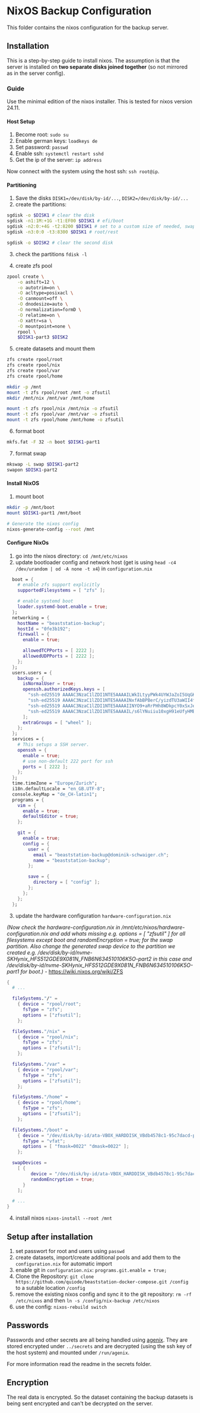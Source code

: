 # NixOS Backup Configuration

This folder contains the nixos configuration for the backup server.

## Installation

This is a step-by-step guide to install nixos. The assumption is that the server is installed on **two separate disks joined together** (so not mirrored as in the server config).

### Guide

Use the minimal edition of the nixos installer. This is tested for nixos version 24.11.

#### Host Setup

1. Become root: `sudo su`
1. Enable german keys: `loadkeys de`
1. Set password: `passwd`
1. Enable ssh: `systemctl restart sshd`
1. Get the ip of the server: `ip address`

Now connect with the system using the host ssh: `ssh root@ip`.

#### Partitioning

1. Save the disks `DISK1=/dev/disk/by-id/...`, `DISK2=/dev/disk/by-id/...`
1. create the partitions:

```bash
sgdisk -o $DISK1 # clear the disk
sgdisk -n1:1M:+1G -t1:EF00 $DISK1 # efi/boot
sgdisk -n2:0:+4G -t2:8200 $DISK1 # set to a custom size of needed, swap
sgdisk -n3:0:0 -t3:8300 $DISK1 # root/rest

sgdisk -o $DISK2 # clear the second disk
```

3. check the partitions `fdisk -l`

3. create zfs pool

```bash
zpool create \
    -o ashift=12 \
    -o autotrim=on \
    -O acltype=posixacl \
    -O canmount=off \
    -O dnodesize=auto \
    -O normalization=formD \
    -O relatime=on \
    -O xattr=sa \
    -O mountpoint=none \
    rpool \
    $DISK1-part3 $DISK2
```

5. create datasets and mount them

```bash
zfs create rpool/root
zfs create rpool/nix
zfs create rpool/var
zfs create rpool/home

mkdir -p /mnt
mount -t zfs rpool/root /mnt -o zfsutil
mkdir /mnt/nix /mnt/var /mnt/home

mount -t zfs rpool/nix /mnt/nix -o zfsutil
mount -t zfs rpool/var /mnt/var -o zfsutil
mount -t zfs rpool/home /mnt/home -o zfsutil
```

6. format boot

```bash
mkfs.fat -F 32 -n boot $DISK1-part1
```

7. format swap

```bash
mkswap -L swap $DISK1-part2
swapon $DISK1-part2
```

#### Install NixOS

1. mount boot

```bash
mkdir -p /mnt/boot
mount $DISK1-part1 /mnt/boot

# Generate the nixos config
nixos-generate-config --root /mnt
```

#### Configure NixOs

1. go into the nixos directory: `cd /mnt/etc/nixos`
1. update bootloader config and network host (get is using `head -c4 /dev/urandom | od -A none -t x4`) in `configuration.nix`

```nix
  boot = {
    # enable zfs support explicitly
    supportedFilesystems = [ "zfs" ];

    # enable systemd boot
    loader.systemd-boot.enable = true;
  };
  networking = {
    hostName = "beaststation-backup";
    hostId = "0fe3b192";
    firewall = {
      enable = true;

      allowedTCPPorts = [ 2222 ];
      allowedUDPPorts = [ 2222 ];
    };
  };
  users.users = {
    backup = {
      isNormalUser = true;
      openssh.authorizedKeys.keys = [
        "ssh-ed25519 AAAAC3NzaC1lZDI1NTE5AAAAILWkILtyyPWk4UYWJaZoI5UqGKo/qlaJG5h7zfS69+ie mail@dominik-schwaiger.ch"
        "ssh-ed25519 AAAAC3NzaC1lZDI1NTE5AAAAINxfAbBPBerC/yizdTU3aWII4fsDWEwZBHmxMAhgNn7X quio@dominik-kaltbrunn-pc"
        "ssh-ed25519 AAAAC3NzaC1lZDI1NTE5AAAAIINYO9+aRrPHh8WDkpcY0xSxJeFZg3nyjuhXkLOlBKIm"
        "ssh-ed25519 AAAAC3NzaC1lZDI1NTE5AAAAIL/s6lYNuiiu10xgH91eUfyHMBumXa3wby0dP+PaVsaF root@beaststation"
      ];
      extraGroups = [ "wheel" ];
    };
  };
  services = {
    # This setups a SSH server.
    openssh = {
      enable = true;
      # use non-default 222 port for ssh
      ports = [ 2222 ];
    };
  };
  time.timeZone = "Europe/Zurich";
  i18n.defaultLocale = "en_GB.UTF-8";
  console.keyMap = "de_CH-latin1";
  programs = {
    vim = {
      enable = true;
      defaultEditor = true;
    };

    git = {
      enable = true;
      config = {
        user = {
          email = "beaststation-backup@dominik-schwaiger.ch";
          name = "beaststation-backup";
        };

        save = {
          directory = [ "config" ];
        };
      };
    };
  };
```

3. update the hardware configuration `hardware-configuration.nix`

*(Now check the hardware-configuration.nix in /mnt/etc/nixos/hardware-configuration.nix and add whats missing e.g. options = [ "zfsutil" ] for all filesystems except boot and randomEncryption = true; for the swap partition. Also change the generated swap device to the partition we created e.g. /dev/disk/by-id/nvme-SKHynix_HFS512GDE9X081N_FNB6N634510106K5O-part2 in this case and /dev/disk/by-id/nvme-SKHynix_HFS512GDE9X081N_FNB6N634510106K5O-part1 for boot.)* - <https://wiki.nixos.org/wiki/ZFS>

```nix
{
  # ...

  fileSystems."/" =
    { device = "rpool/root";
      fsType = "zfs";
      options = ["zfsutil"];
    };

  fileSystems."/nix" =
    { device = "rpool/nix";
      fsType = "zfs";
      options = ["zfsutil"];
    };

  fileSystems."/var" =
    { device = "rpool/var";
      fsType = "zfs";
      options = ["zfsutil"];
    };

  fileSystems."/home" =
    { device = "rpool/home";
      fsType = "zfs";
      options = ["zfsutil"];
    };

  fileSystems."/boot" =
    { device = "/dev/disk/by-id/ata-VBOX_HARDDISK_VBdb4578c1-95c7dacd-part1";
      fsType = "vfat";
      options = [ "fmask=0022" "dmask=0022" ];
    };

  swapDevices =
    [ { 
         device = "/dev/disk/by-id/ata-VBOX_HARDDISK_VBdb4578c1-95c7dacd-part2"; 
         randomEncryption = true;
      }
    ];

  # ...
}
```

4. install nixos `nixos-install --root /mnt`

## Setup after installation

1. set passwort for root and users using `passwd`
1. create datasets, import/create additional pools and add them to the `configuration.nix` for automatic import
1. enable git in `configuration.nix`: `programs.git.enable = true;`
1. Clone the Repository: `git clone https://github.com/quiode/beaststation-docker-compose.git /config` to a sutable location `/config`
1. remove the existing nixos config and sync it to the git repository: `rm -rf /etc/nixos` and then `ln -s /config/nix-backup /etc/nixos`
1. use the config: `nixos-rebuild switch`

## Passwords

Passwords and other secrets are all being handled using [agenix](https://github.com/ryantm/agenix). They are stored encrypted under `../secrets` and are decrypted (using the ssh key of the host system) and mounted under `/run/agenix`.

For more information read the readme in the secrets folder.

## Encryption

The real data is encrypted. So the dataset containing the backup datasets is being sent encrypted and can't be decrypted on the server.
